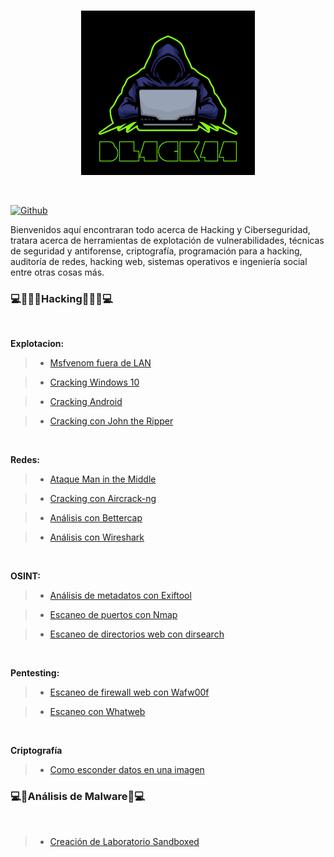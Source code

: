 
<br>

<p align="center">
<img src="Logotipo.jpg" width="278px">
</p>

<br>

[![Github](https://img.shields.io/badge/Github-bl4ck44-yellow?style=for-the-badge&logo=github)](https://github.com/bl4ck44)

Bienvenidos aquí encontraran todo acerca de Hacking y Ciberseguridad, tratara acerca de herramientas de explotación de vulnerabilidades, técnicas de seguridad y antiforense, criptografía, programación para a hacking, auditoría de redes, hacking web, sistemas operativos e ingeniería social entre otras cosas más.

### 💻👩🏻‍💻**Hacking**👩🏻‍💻💻

</br>

**Explotacion:**

> * [Msfvenom fuera de LAN](https://github.com/bl4ck44/Articulos/blob/master/Explotaci%C3%B3n/Msfvenom/Msfvenom.md)

> * [Cracking Windows 10](https://github.com/bl4ck44/Articulos/blob/master/Explotaci%C3%B3n/Cracking-Windows-10/Cracking.md)

> * [Cracking Android](https://github.com/bl4ck44/Articulos/blob/master/Explotaci%C3%B3n/Cracking-Android/Android.md)

> * [Cracking con John the Ripper](https://github.com/bl4ck44/Articulos/blob/master/Explotaci%C3%B3n/John-the-Ripper/John-the-Ripper.md)

<br>

**Redes:**

> * [Ataque Man in the Middle](https://github.com/bl4ck44/Articulos/blob/master/Redes/MITM/MITM.md)

> * [Cracking con Aircrack-ng](https://github.com/bl4ck44/Articulos/blob/master/Redes/Aircrack-ng/Aircrack-ng.md)
 
> * [Análisis con Bettercap](https://github.com/bl4ck44/Articulos/blob/master/Redes/Bettercap/Bettercap.md)

> * [Análisis con Wireshark](https://github.com/bl4ck44/Articulos/blob/master/Redes/Wireshark/Wireshark.md)

<br>

**OSINT:**

> * [Análisis de metadatos con Exiftool](https://github.com/bl4ck44/Articulos/blob/master/OSINT/Exiftool/exiftool.md)

> * [Escaneo de puertos con Nmap](https://github.com/bl4ck44/Articulos/blob/master/OSINT/Nmap/Nmap.md)

> * [Escaneo de directorios web con dirsearch](https://github.com/bl4ck44/Articulos/blob/master/OSINT/dirsearch/dirsearch.md)

<br>

**Pentesting:**

> * [Escaneo de firewall web con Wafw00f](https://github.com/bl4ck44/Articulos/blob/master/Pentesting/Wafw00f/Wafw00f.md)

> * [Escaneo con Whatweb](https://github.com/bl4ck44/Articulos/blob/master/Pentesting/Whatweb/Whatweb.md) 

</br>

**Criptografía**

> * [Como esconder datos en una imagen](https://github.com/bl4ck44/Articulos/blob/master/Criptograf%C3%ADa/steghide/README.md)

### 💻👾**Análisis de Malware**👾💻

<br>

> * [Creación de Laboratorio Sandboxed](https://github.com/bl4ck44/Articulos/blob/master/An%C3%A1lisis-de-Malware/Sandboxed/Sandboxed.md)